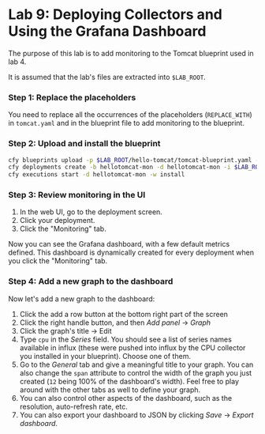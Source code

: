 # Lab 9: Deploying Collectors and Using the Grafana Dashboard

The purpose of this lab is to add monitoring to the Tomcat blueprint used in lab 4.

It is assumed that the lab's files are extracted into `$LAB_ROOT`.

### Step 1: Replace the placeholders

You need to replace all the occurrences of the placeholders (`REPLACE_WITH`) in `tomcat.yaml` and in the blueprint file to add monitoring to the blueprint.

### Step 2: Upload and install the blueprint

```bash
cfy blueprints upload -p $LAB_ROOT/hello-tomcat/tomcat-blueprint.yaml -b hellotomcat-mon
cfy deployments create -b hellotomcat-mon -d hellotomcat-mon -i $LAB_ROOT/hello-tomcat/tomcat.yaml
cfy executions start -d hellotomcat-mon -w install
```

### Step 3: Review monitoring in the UI

1. In the web UI, go to the deployment screen.
2. Click your deployment.
3. Click the "Monitoring" tab.

Now you can see the Grafana dashboard, with a few default metrics defined. This dashboard is dynamically created for every deployment when you click the "Monitoring" tab.

### Step 4: Add a new graph to the dashboard

Now let's add a new graph to the dashboard:

1. Click the add a row button at the bottom right part of the screen 
2. Click the right handle button, and then *Add panel* -> *Graph*
3. Click the graph's title -> Edit
4. Type `cpu` in the *Series* field. You should see a list of series names available in influx (these were pushed into influx by the CPU collector you installed in your blueprint). Choose one of them.
5. Go to the *General* tab and give a meaningful title to your graph. You can also change the `span` attribute to control the width of the graph you just created (`12` being 100% of the dashboard's width). Feel free to play around with the other tabs as well to define your graph.
6. You can also control other aspects of the dashboard, such as the resolution, auto-refresh rate, etc.
7. You can also export your dashboard to JSON by clicking *Save* -> *Export dashboard*.
